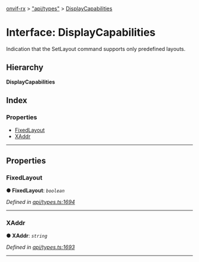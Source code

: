 [onvif-rx](../README.md) > ["api/types"](../modules/_api_types_.md) > [DisplayCapabilities](../interfaces/_api_types_.displaycapabilities.md)

# Interface: DisplayCapabilities

Indication that the SetLayout command supports only predefined layouts.

## Hierarchy

**DisplayCapabilities**

## Index

### Properties

* [FixedLayout](_api_types_.displaycapabilities.md#fixedlayout)
* [XAddr](_api_types_.displaycapabilities.md#xaddr)

---

## Properties

<a id="fixedlayout"></a>

###  FixedLayout

**● FixedLayout**: *`boolean`*

*Defined in [api/types.ts:1694](https://github.com/patrickmichalina/onvif-rx/blob/3ab1739/src/api/types.ts#L1694)*

___
<a id="xaddr"></a>

###  XAddr

**● XAddr**: *`string`*

*Defined in [api/types.ts:1693](https://github.com/patrickmichalina/onvif-rx/blob/3ab1739/src/api/types.ts#L1693)*

___

